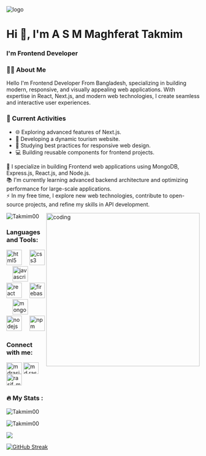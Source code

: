 ![logo](https://res.cloudinary.com/dvubt5hiv/image/upload/v1730266019/xdbfzqxmvr2uoozvqrza.jpg)
<h1 align="left">Hi 👋, I'm A S M Maghferat Takmim</h1>
<h3 align="left">I'm Frontend Developer</h3>

<h3 align="left">👨‍💻 About Me</h3>
<p>Hello I'm Frontend Developer From Bangladesh, specializing in building modern, responsive, and visually appealing web applications. With expertise in React, Next.js, and modern web technologies, I create seamless and interactive user experiences.</p>

<h3 align="left">📌 Current Activities</h3>
<ul>
  <li>🌐 Exploring advanced features of Next.js.</li>
  <li>🛫 Developing a dynamic tourism website.</li>
  <li>📖 Studying best practices for responsive web design.</li>
  <li>💻 Building reusable components for frontend projects.</li>
</ul>

<p align="left">
   🔭 I specialize in building Frontend web applications using MongoDB, Express.js, React.js, and Node.js.<br>
   📚 I'm currently learning advanced backend architecture and optimizing performance for large-scale applications.<br>
   ⚡ In my free time, I explore new web technologies, contribute to open-source projects, and refine my skills in API development.<br>
</p>

<img align="right" alt="coding" width="400" src="https://i.pinimg.com/originals/f1/e7/34/f1e734f9cade86fe737a9aa404ad5677.gif">

<p align="left"> <img src="https://komarev.com/ghpvc/?username=Takmim00&label=Profile%20views&color=0e75b6&style=flat" alt="Takmim00"/> </p>






<h3 align="left">Languages and Tools:</h3>
<div align="left">
  <img src="https://cdn.jsdelivr.net/gh/devicons/devicon/icons/html5/html5-original.svg" height="40" alt="html5 logo"  />
  <img width="12" />
  <img src="https://cdn.jsdelivr.net/gh/devicons/devicon/icons/css3/css3-original.svg" height="40" alt="css3 logo"  />
  <img width="12" />
  <img src="https://cdn.jsdelivr.net/gh/devicons/devicon/icons/javascript/javascript-original.svg" height="40" alt="javascript logo"  />
  <img width="12" />
  <img src="https://cdn.jsdelivr.net/gh/devicons/devicon/icons/react/react-original.svg" height="40" alt="react logo"  />
  <img width="12" />
  <img src="https://cdn.jsdelivr.net/gh/devicons/devicon/icons/firebase/firebase-plain.svg" height="40" alt="firebase logo"  />
  <img width="12" />
  <img src="https://cdn.jsdelivr.net/gh/devicons/devicon/icons/mongodb/mongodb-original.svg" height="40" alt="mongodb logo"  />
  <img width="12" />
  <img src="https://cdn.jsdelivr.net/gh/devicons/devicon/icons/nodejs/nodejs-original.svg" height="40" alt="nodejs logo"  />
  <img width="12" />
  <img src="https://cdn.jsdelivr.net/gh/devicons/devicon/icons/npm/npm-original-wordmark.svg" height="40" alt="npm logo"  />
</div>

###
<h3 align="left">Connect with me:</h3>
<p align="left">
<a href="https://www.linkedin.com/in/asm-maghferat-takmim89/" target="blank"><img align="center" src="https://raw.githubusercontent.com/rahuldkjain/github-profile-readme-generator/master/src/images/icons/Social/linked-in-alt.svg" alt="mdrasif" height="30" width="40" /></a>
<a href="https://www.facebook.com/takmim00" target="blank"><img align="center" src="https://raw.githubusercontent.com/rahuldkjain/github-profile-readme-generator/master/src/images/icons/Social/facebook.svg" alt="md.rasif.315" height="30" width="40" /></a>
<a href="https://x.com/MTakmim58515" target="blank"><img align="center" src="https://raw.githubusercontent.com/rahuldkjain/github-profile-readme-generator/master/src/images/icons/Social/twitter.svg" alt="rasif_md9118" height="30" width="40" /></a>
</p>







<h3 align="left">🔥 My Stats :</h3>

<p href="https://git.io/streak-stats"><img src="https://streak-stats.demolab.com?user=Takmim00&theme=dark" alt="Takmim00" /></a>

<p align="">
  <img align="" src="https://github-readme-stats.vercel.app/api/top-langs?username=Takmim00&show_icons=true&locale=en&layout=compact&theme=dracula" alt="Takmim00" />
</p>
<div align="">
<img src="https://github-readme-stats.vercel.app/api?username=Takmim00&theme=dark&show_icons=true" />
</div>


<a href="https://git.io/streak-stats"><img src="https://streak-stats.demolab.com?user=&theme=dark" alt="GitHub Streak" /></a>


